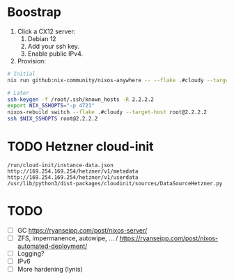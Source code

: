 # Boostrap

1. Click a CX12 server:
   1. Debian 12
   2. Add your ssh key.
   3. Enable public IPv4.
2. Provision:

```bash
# Initial
nix run github:nix-community/nixos-anywhere -- --flake .#cloudy --target-host root@2.2.2.2

# Later
ssh-keygen -f /root/.ssh/known_hosts -R 2.2.2.2
export NIX_SSHOPTS="-p 4721"
nixos-rebuild switch --flake .#cloudy --target-host root@2.2.2.2
ssh $NIX_SSHOPTS root@2.2.2.2
```

# TODO Hetzner cloud-init

```
/run/cloud-init/instance-data.json
http://169.254.169.254/hetzner/v1/metadata
http://169.254.169.254/hetzner/v1/userdata
/usr/lib/python3/dist-packages/cloudinit/sources/DataSourceHetzner.py
```

# TODO

- [ ] GC https://ryanseipp.com/post/nixos-server/
- [ ] ZFS, impermanence, autowipe, ... / https://ryanseipp.com/post/nixos-automated-deployment/
- [ ] Logging?
- [ ] IPv6
- [ ] More hardening (lynis)
